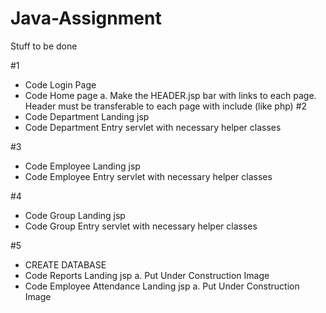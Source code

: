 # Java-Assignment
Stuff to be done

#1 
  - Code Login Page
  - Code Home page
    a. Make the HEADER.jsp bar with links to each page. 
       Header must be transferable to each page with include (like php)
#2
  - Code Department Landing jsp
  - Code Department Entry servlet with necessary helper classes

#3
  - Code Employee Landing jsp
  - Code Employee Entry servlet with necessary helper classes
  
#4
  - Code Group Landing jsp
  - Code Group Entry servlet with necessary helper classes
  
#5
  - CREATE DATABASE
  - Code Reports Landing jsp
    a. Put Under Construction Image
  - Code Employee Attendance Landing jsp
    a. Put Under Construction Image
  
